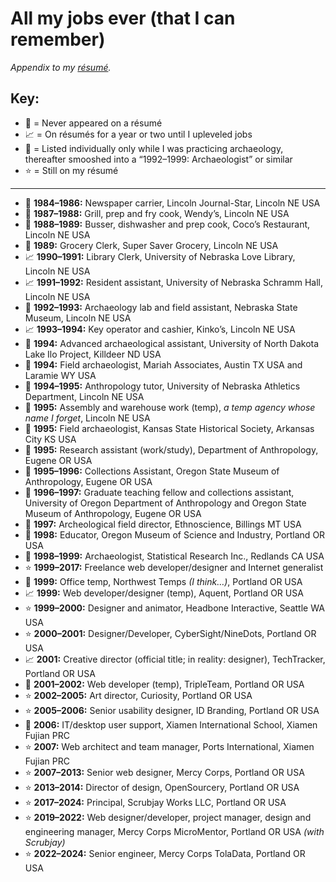 All my jobs ever (that I can remember)
======================================

*Appendix to my [résumé](https://github.com/axoplasm/axoplasm/blob/main/resume.markdown).*

Key:
----

* 🚫 = Never appeared on a résumé
* 📈 = On résumés for a year or two until I upleveled jobs
* 🗿 = Listed individually only while I was practicing archaeology, thereafter smooshed into a “1992–1999: Archaeologist” or similar
* ⭐️ = Still on my résumé

-----

* 🚫 **1984–1986:** Newspaper carrier, Lincoln Journal-Star, Lincoln NE USA
* 🚫 **1987–1988:** Grill, prep and fry cook, Wendy’s, Lincoln NE USA
* 🚫 **1988–1989:** Busser, dishwasher and prep cook, Coco’s Restaurant, Lincoln NE USA
* 🚫 **1989:** Grocery Clerk, Super Saver Grocery, Lincoln NE USA
* 📈 **1990–1991:** Library Clerk, University of Nebraska Love Library, Lincoln NE USA
* 📈 **1991–1992:** Resident assistant, University of Nebraska Schramm Hall, Lincoln NE USA
* 🗿 **1992–1993:** Archaeology lab and field assistant, Nebraska State Museum, Lincoln NE USA
* 📈 **1993–1994:** Key operator and cashier, Kinko’s, Lincoln NE USA
* 🗿 **1994:** Advanced archaeological assistant, University of North Dakota Lake Ilo Project, Killdeer ND USA
* 🗿 **1994:** Field archaeologist, Mariah Associates, Austin TX USA and Laramie WY USA
* 🚫 **1994–1995:** Anthropology tutor, University of Nebraska Athletics Department, Lincoln NE USA
* 🚫 **1995:** Assembly and warehouse work (temp), *a temp agency whose name I forget*, Lincoln NE USA
* 🗿 **1995:** Field archaeologist, Kansas State Historical Society, Arkansas City KS USA
* 🗿 **1995:** Research assistant (work/study), Department of Anthropology, Eugene OR USA 
* 🗿 **1995–1996:** Collections Assistant, Oregon State Museum of Anthropology, Eugene OR USA
* 🗿 **1996–1997:** Graduate teaching fellow and collections assistant, University of Oregon Department of Anthropology and Oregon State Museum of Anthropology, Eugene OR USA
* 🗿 **1997:** Archeological field director, Ethnoscience, Billings MT USA
* 🚫 **1998:** Educator, Oregon Museum of Science and Industry, Portland OR USA
* 🗿 **1998–1999:** Archaeologist, Statistical Research Inc., Redlands CA USA
* ⭐️ **1999–2017:** Freelance web developer/designer and Internet generalist
* 🚫 **1999:** Office temp, Northwest Temps *(I think…)*, Portland OR USA
* 📈 **1999:** Web developer/designer (temp), Aquent, Portland OR USA
* ⭐️ **1999–2000:** Designer and animator, Headbone Interactive, Seattle WA USA
* ⭐️ **2000–2001:** Designer/Developer, CyberSight/NineDots, Portland OR USA
* 📈 **2001:** Creative director (official title; in reality: designer), TechTracker, Portland OR USA
* 🚫 **2001–2002:** Web developer (temp), TripleTeam, Portland OR USA
* ⭐️ **2002–2005:** Art director, Curiosity, Portland OR USA
* ⭐️ **2005–2006:** Senior usability designer, ID Branding, Portland OR USA
* 🚫 **2006:** IT/desktop user support, Xiamen International School, Xiamen Fujian PRC
* ⭐️ **2007:** Web architect and team manager, Ports International, Xiamen Fujian PRC
* ⭐️ **2007–2013:** Senior web designer, Mercy Corps, Portland OR USA
* ⭐️ **2013–2014:** Director of design, OpenSourcery, Portland OR USA
* ⭐️ **2017–2024:** Principal, Scrubjay Works LLC, Portland OR USA
* ⭐️ **2019–2022:** Web designer/developer, project manager, design and engineering manager, Mercy Corps MicroMentor, Portland OR USA *(with Scrubjay)*
* ⭐️ **2022–2024:** Senior engineer, Mercy Corps TolaData, Portland OR USA


